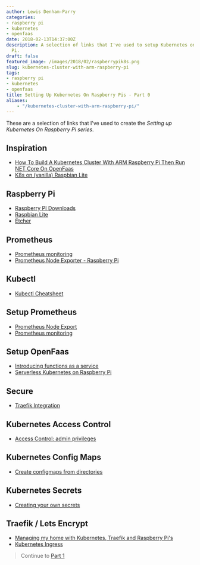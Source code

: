 ```yaml
---
author: Lewis Denham-Parry
categories:
- raspberry pi
- kubernetes
- openfaas
date: 2018-02-13T14:37:00Z
description: A selection of links that I've used to setup Kubernetes on Raspberry
  Pi.
draft: false
featured_image: /images/2018/02/raspberrypik8s.png
slug: kubernetes-cluster-with-arm-raspberry-pi
tags:
- raspberry pi
- kubernetes
- openfaas
title: Setting Up Kubernetes On Raspberry Pis - Part 0
aliases:
    - "/kubernetes-cluster-with-arm-raspberry-pi/"
---
```


These are a selection of links that I've used to create the *Setting up Kubernetes On Raspberry Pi series*.

## Inspiration

* [How To Build A Kubernetes Cluster With ARM Raspberry Pi Then Run NET Core On OpenFaas](https://www.hanselman.com/blog/HowToBuildAKubernetesClusterWithARMRaspberryPiThenRunNETCoreOnOpenFaas.aspx)
* [K8s on (vanilla) Raspbian Lite](https://gist.github.com/alexellis/fdbc90de7691a1b9edb545c17da2d975)

## Raspberry Pi

* [Raspberry PI Downloads](https://www.raspberrypi.org/downloads/raspbian/)
* [Raspbian Lite](https://downloads.raspberrypi.org/raspbian_lite/images/raspbian_lite-2017-07-05/) 
* [Etcher](https://etcher.io/)

## Prometheus

* [Prometheus monitoring](https://blog.alexellis.io/prometheus-monitoring/)
* [Prometheus Node Exporter - Raspberry Pi](https://blog.alexellis.io/prometheus-nodeexporter-rpi/)

## Kubectl

* [Kubectl Cheatsheet](https://kubernetes.io/docs/reference/kubectl/cheatsheet/)

## Setup Prometheus

* [Prometheus Node Export](https://blog.alexellis.io/prometheus-nodeexporter-rpi/)
* [Prometheus monitoring](https://blog.alexellis.io/prometheus-monitoring/)

## Setup OpenFaas

* [Introducing functions as a service](https://blog.alexellis.io/introducing-functions-as-a-service/)
* [Serverless Kubernetes on Raspberry Pi](https://blog.alexellis.io/serverless-kubernetes-on-raspberry-pi/)

## Secure

* [Traefik Integration](https://github.com/openfaas/faas/blob/master/guide/traefik_integration.md)

## Kubernetes Access Control

* [Access Control: admin privileges](https://github.com/kubernetes/dashboard/wiki/Access-control#admin-privileges)

## Kubernetes Config Maps

* [Create configmaps from directories](https://kubernetes.io/docs/tasks/configure-pod-container/configure-pod-configmap/#create-configmaps-from-directories)

## Kubernetes Secrets

* [Creating your own secrets](https://kubernetes.io/docs/concepts/configuration/secret/#creating-your-own-secrets)

## Traefik / Lets Encrypt

* [Managing my home with Kubernetes, Traefik and Raspberry Pi's](https://medium.com/@evnsio/managing-my-home-with-kubernetes-traefik-and-raspberry-pis-d0330effea9a)
* [Kubernetes Ingress](https://archifleks.github.io/blog/kubernetes-ingress/)

> Continue to [Part 1](https://denhamparry.co.uk/setting-up-kubernetes-on-raspberry-pis-part-1/)
